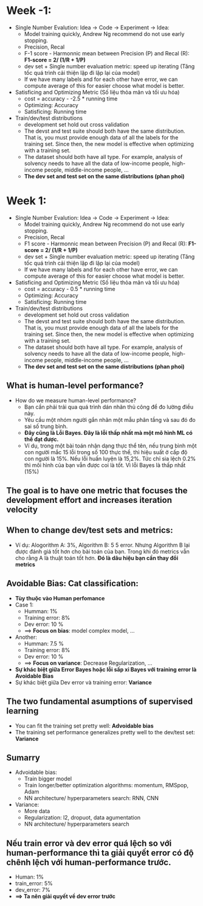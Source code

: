 # **Week -1:**
   + Single Number Evalution: Idea -> Code -> Experiment -> Idea:
       + Model training quickly, Andrew Ng recommend do not use early stopping. 
       + Precision, Recal
       + F-1 score - Harmonnic mean between Precision (P) and Recal (R): **F1-score = 2/ (1/R + 1/P)**
       + dev set + Single number evaluation metric: speed up iterating (Tăng tốc quá trình cải thiện lặp đi lặp lại của model)
       + If we have many labels and for each other have error, we can compute average of this for easier choose what model is better.
   + Satisficing and Optimizing Metric (Số liệu thỏa mãn và tối ưu hóa)
       + cost = accuracy - -2.5 * running time
       + Optimizing: Accuracy
       + Satisficing: Running time
   + Train/dev/test distributions
       + development set hold out cross validation
       + The devst and test suite should both have the same distribution. That is, you must provide enough data of all the labels for the training set. Since then, the new model is effective when optimizing with a training set.
       + The dataset should both have all type. For example, analysis of solvency needs to have all the data of low-income people, high-income people, middle-income people, ...
       + **The dev set and test set on the same distributions (phan phoi)**
# **Week 1:**
   + Single Number Evalution: Idea -> Code -> Experiment -> Idea:
       + Model training quickly, Andrew Ng recommend do not use early stopping. 
       + Precision, Recal
       + F1 score - Harmonnic mean between Precision (P) and Recal (R): **F1-score = 2/ (1/R + 1/P)**
       + dev set + Single number evaluation metric: speed up iterating (Tăng tốc quá trình cải thiện lặp đi lặp lại của model)
       + If we have many labels and for each other have error, we can compute average of this for easier choose what model is better.
   + Satisficing and Optimizing Metric (Số liệu thỏa mãn và tối ưu hóa)
       + cost = accuracy - 0.5 * running time
       + Optimizing: Accuracy
       + Satisficing: Running time
   + Train/dev/test distributions
       + development set hold out cross validation
       + The devst and test suite should both have the same distribution. That is, you must provide enough data of all the labels for the training set. Since then, the new model is effective when optimizing with a training set.
       + The dataset should both have all type. For example, analysis of solvency needs to have all the data of low-income people, high-income people, middle-income people, ...
       + **The dev set and test set on the same distributions (phan phoi)**
## What is human-level performance?
+ How do we measure human-level performance?
    + Bạn cần phải trải qua quá trình dán nhãn thủ công để đo lường điều này.
    + Yêu cầu một nhóm người gắn nhãn một mẫu phân tầng và sau đó đo sai số trung bình.
    + **Đây cũng là Lỗi Bayes. Đây là lỗi thấp nhất mà một mô hình ML có thể đạt được.**
    + Ví dụ,  trong một bài toán nhận dạng thực thể tên, nếu trung bình một con người mắc 15 lỗi trong số 100 thực thể, thì hiệu suất ở cấp độ con người là 15%. Nếu lỗi huấn luyện là 15,2%. Tức chỉ sia lệch 0.2% thì môi hình của bạn vẫn được coi là tốt. Vì lỗi Bayes là thấp nhất (15%)
 
## The goal is to have one metric that focuses the development effort and increases iteration velocity

## When to change dev/test sets and metrics:
+ Ví dụ: Alogorithm A: 3%, Algorithm B: 5 5 error. Nhưng Algorithm B lại được đánh giá tốt hơn cho bài toán của bạn. Trong khi đó metrics vẫn cho rằng A là thuật toán tốt hơn. **Đó là dâu hiệu bạn cần thay đổi metrics**
## Avoidable Bias: **Cat classification:**
+ **Tùy thuộc vào Human perfomance**
+ Case 1:
    + Humman: 1% 
    + Training error: 8% 
    + Dev error: 10 %
    + ==> **Focus on bias**: model complex model, ...
+ Another:
    + Humman: 7.5 %
    + Training error: 8% 
    + Dev error: 10 %
    + ==> **Focus on variance**: Decrease Regularization, ...
+ **Sự khác biệt giữa Error Bayes hoặc lỗi sấp xỉ Bayes với training error là Avoidable Bias**
+ Sự khác biệt giữa Dev error và training error: **Variance**
## The two fundamental asumptions of supervised learning
+ You can fit the training set pretty well: **Advoidable bias**
+ The training set performance generalizes pretty well to the dev/test set: **Variance**
## **Sumarry**
+ Advoidable bias: 
    + Train bigger model
    + Train longer/better optimization algorithms: momentum, RMSpop, Adam
    + NN architecture/ hyperparameters search: RNN, CNN
+ Variance:
    + More data
    + Regularization: l2, dropuot, data agumentation
    + NN architecture/ hyperparameters search

## Nếu train error và dev error quá lệch so với human-performance thì ta giải quyết error có độ chênh lệch với human-performance trước. 
+ Human: 1%
+ train_error: 5%
+ dev_error: 7%
+ **==> Ta nên giải quyết về dev error trước**